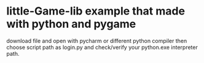 # little-Game-lib example that made with python and pygame
 download file and open with pycharm or different python compiler then choose script path as login.py and check/verify your python.exe interpreter path.
